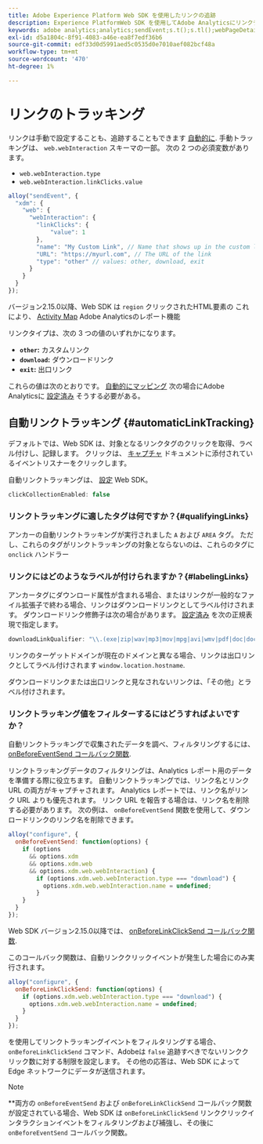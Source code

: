 ```yaml
---
title: Adobe Experience Platform Web SDK を使用したリンクの追跡
description: Experience PlatformWeb SDK を使用してAdobe Analyticsにリンクデータを送信する方法について説明します
keywords: adobe analytics;analytics;sendEvent;s.t();s.tl();webPageDetails;pageViews;webInteraction;web インタラクション；ページビュー；リンクトラッキング；リンク；clickCollection;click collection;
exl-id: d5a1804c-8f91-4083-a46e-ea8f7edf36b6
source-git-commit: edf33d0d5991aed5c0535d0e7010aef082bcf48a
workflow-type: tm+mt
source-wordcount: '470'
ht-degree: 1%

---
```


# リンクのトラッキング

リンクは手動で設定することも、追跡することもできます [自動的に](#automaticLinkTracking). 手動トラッキングは、 `web.webInteraction` スキーマの一部。 次の 2 つの必須変数があります。

* `web.webInteraction.type`
* `web.webInteraction.linkClicks.value`

```javascript
alloy("sendEvent", {
  "xdm": {
    "web": {
      "webInteraction": {
        "linkClicks": {
            "value": 1
        },
        "name": "My Custom Link", // Name that shows up in the custom links report
        "URL": "https://myurl.com", // The URL of the link
        "type": "other" // values: other, download, exit
      }
    }
  }
});
```

バージョン2.15.0以降、Web SDK は `region` クリックされたHTML要素の これにより、 [Activity Map](https://experienceleague.adobe.com/docs/analytics/analyze/activity-map/activity-map.html?lang=ja) Adobe Analyticsのレポート機能

リンクタイプは、次の 3 つの値のいずれかになります。

* **`other`:** カスタムリンク
* **`download`:** ダウンロードリンク
* **`exit`:** 出口リンク

これらの値は次のとおりです。 [自動的にマッピング](adobe-analytics/automatically-mapped-vars.md) 次の場合にAdobe Analyticsに [設定済み](adobe-analytics/analytics-overview.md) そうする必要がある。

## 自動リンクトラッキング {#automaticLinkTracking}

デフォルトでは、Web SDK は、対象となるリンクタグのクリックを取得、ラベル付けし、記録します。 クリックは、 [キャプチャ](https://www.w3.org/TR/uievents/#capture-phase) ドキュメントに添付されているイベントリスナーをクリックします。

自動リンクトラッキングは、 [設定](../fundamentals/configuring-the-sdk.md#clickCollectionEnabled) Web SDK。

```javascript
clickCollectionEnabled: false
```

### リンクトラッキングに適したタグは何ですか？{#qualifyingLinks}

アンカーの自動リンクトラッキングが実行されました `A` および `AREA` タグ。 ただし、これらのタグがリンクトラッキングの対象とならないのは、これらのタグに `onclick` ハンドラー

### リンクにはどのようなラベルが付けられますか？{#labelingLinks}

アンカータグにダウンロード属性が含まれる場合、またはリンクが一般的なファイル拡張子で終わる場合、リンクはダウンロードリンクとしてラベル付けされます。 ダウンロードリンク修飾子は次の場合があります。 [設定済み](../fundamentals/configuring-the-sdk.md) を次の正規表現で指定します。

```javascript
downloadLinkQualifier: "\\.(exe|zip|wav|mp3|mov|mpg|avi|wmv|pdf|doc|docx|xls|xlsx|ppt|pptx)$"
```

リンクのターゲットドメインが現在のドメインと異なる場合、リンクは出口リンクとしてラベル付けされます `window.location.hostname`.

ダウンロードリンクまたは出口リンクと見なされないリンクは、「その他」とラベル付けされます。

### リンクトラッキング値をフィルターするにはどうすればよいですか？

自動リンクトラッキングで収集されたデータを調べ、フィルタリングするには、 [onBeforeEventSend コールバック関数](../fundamentals/tracking-events.md#modifying-events-globally).

リンクトラッキングデータのフィルタリングは、Analytics レポート用のデータを準備する際に役立ちます。 自動リンクトラッキングでは、リンク名とリンク URL の両方がキャプチャされます。 Analytics レポートでは、リンク名がリンク URL よりも優先されます。 リンク URL を報告する場合は、リンク名を削除する必要があります。 次の例は、 `onBeforeEventSend` 関数を使用して、ダウンロードリンクのリンク名を削除できます。

```javascript
alloy("configure", {
  onBeforeEventSend: function(options) {
    if (options
      && options.xdm
      && options.xdm.web
      && options.xdm.web.webInteraction) {
        if (options.xdm.web.webInteraction.type === "download") {
          options.xdm.web.webInteraction.name = undefined;
        }
    }
  }
});
```

Web SDK バージョン2.15.0以降では、 [onBeforeLinkClickSend コールバック関数](../fundamentals/configuring-the-sdk.md#onBeforeLinkClickSend).

このコールバック関数は、自動リンククリックイベントが発生した場合にのみ実行されます。

```javascript
alloy("configure", {
  onBeforeLinkClickSend: function(options) {
    if (options.xdm.web.webInteraction.type === "download") {
      options.xdm.web.webInteraction.name = undefined;
    }
  }
});
```

を使用してリンクトラッキングイベントをフィルタリングする場合、 `onBeforeLinkClickSend` コマンド、Adobeは `false` 追跡すべきでないリンククリック数に対する制限を設定します。 その他の応答は、Web SDK によって Edge ネットワークにデータが送信されます。


>[!NOTE]
>
>**両方の `onBeforeEventSend` および `onBeforeLinkClickSend` コールバック関数が設定されている場合、Web SDK は `onBeforeLinkClickSend` リンククリックインタラクションイベントをフィルタリングおよび補強し、その後に `onBeforeEventSend` コールバック関数。